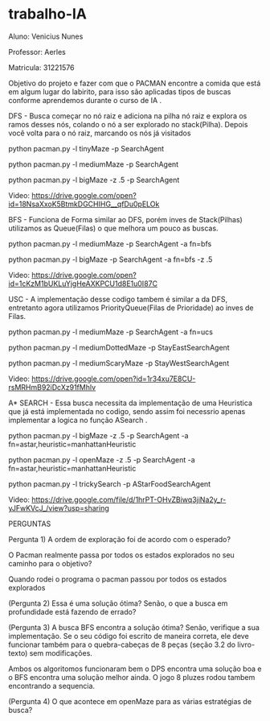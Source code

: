 # trabalho-IA

Aluno: Venicius Nunes

Professor: Aerles 

Matricula: 31221576

Objetivo  do projeto e fazer com que o PACMAN encontre a comida que está em algum lugar do labirito, para isso são aplicadas tipos de buscas conforme aprendemos durante o curso de IA .

DFS - Busca começar no nó raiz e adiciona na pilha nó raiz e explora os ramos desses nós, colando o nó a ser explorado no stack(Pilha). Depois você volta para o nó raiz, marcando os nós já visitados 

python pacman.py -l tinyMaze -p SearchAgent

python pacman.py -l mediumMaze -p SearchAgent

python pacman.py -l bigMaze -z .5 -p SearchAgent

Video: https://drive.google.com/open?id=18NsaXxoK5BtmkDGCHIHG__qfDu0pELOk


BFS - Funciona de Forma similar ao DFS, porém inves de Stack(Pilhas) utilizamos as Queue(Filas) o que melhora um pouco as buscas. 

python pacman.py -l mediumMaze -p SearchAgent -a fn=bfs

python pacman.py -l bigMaze -p SearchAgent -a fn=bfs -z .5


Video: https://drive.google.com/open?id=1cKzM1bUKLuYjgHeAXKPCU1d8E1u0I87C

USC - A implementação desse codigo tambem é similar a da DFS, entretanto agora utilizamos PriorityQueue(Filas de Prioridade) ao inves de Filas.

python pacman.py -l mediumMaze -p SearchAgent -a fn=ucs

python pacman.py -l mediumDottedMaze -p StayEastSearchAgent

python pacman.py -l mediumScaryMaze -p StayWestSearchAgent


Video: https://drive.google.com/open?id=1r34xu7E8CU-rsMRHmB92iDcXz91fMhlv

A* SEARCH - Essa busca necessita da implementação de uma Heuristica que já está implementada no codigo, sendo assim foi necessrio apenas implementar a logica no função ASearch .

python pacman.py -l bigMaze -z .5 -p SearchAgent -a fn=astar,heuristic=manhattanHeuristic 

python pacman.py -l openMaze -z .5 -p SearchAgent -a fn=astar,heuristic=manhattanHeuristic 

python pacman.py -l trickySearch -p AStarFoodSearchAgent

Video: https://drive.google.com/file/d/1hrPT-OHvZBiwq3jiNa2y_r-yJFwKVcJ_/view?usp=sharing

PERGUNTAS

Pergunta 1) A ordem de exploração foi de acordo com o esperado? 

O Pacman realmente passa por todos os estados explorados no seu caminho para o objetivo?

Quando rodei o programa o pacman passou por todos os estados explorados 

(Pergunta 2) Essa é uma solução ótima? Senão, o que a busca em profundidade está fazendo de errado?

(Pergunta 3) A busca BFS encontra a solução ótima? Senão, verifique a sua implementação. Se o seu código foi escrito de maneira correta, ele deve funcionar também para o quebra-cabeças de 8 peças (seção 3.2 do livro-texto) sem modificações.

Ambos os algoritomos funcionaram bem o DPS encontra uma solução boa e o BFS encontra uma solução melhor ainda. O jogo 8 pluzes rodou tambem encontrando a sequencia.

(Pergunta 4) O que acontece em openMaze para as várias estratégias de busca?
